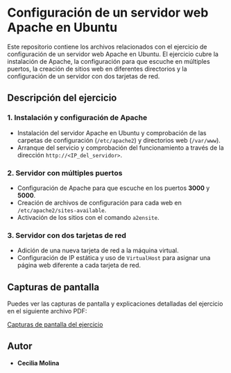 # Configuración de un servidor web Apache en Ubuntu

Este repositorio contiene los archivos relacionados con el ejercicio de configuración de un servidor web Apache en Ubuntu. El ejercicio cubre la instalación de Apache, la configuración para que escuche en múltiples puertos, la creación de sitios web en diferentes directorios y la configuración de un servidor con dos tarjetas de red.

## Descripción del ejercicio

### 1. **Instalación y configuración de Apache**
- Instalación del servidor Apache en Ubuntu y comprobación de las carpetas de configuración (`/etc/apache2`) y directorios web (`/var/www`).
- Arranque del servicio y comprobación del funcionamiento a través de la dirección `http://<IP_del_servidor>`.

### 2. **Servidor con múltiples puertos**
- Configuración de Apache para que escuche en los puertos **3000** y **5000**.
- Creación de archivos de configuración para cada web en `/etc/apache2/sites-available`.
- Activación de los sitios con el comando `a2ensite`.

### 3. **Servidor con dos tarjetas de red**
- Adición de una nueva tarjeta de red a la máquina virtual.
- Configuración de IP estática y uso de `VirtualHost` para asignar una página web diferente a cada tarjeta de red.

## Capturas de pantalla
Puedes ver las capturas de pantalla y explicaciones detalladas del ejercicio en el siguiente archivo PDF:

[Capturas de pantalla del ejercicio](Cecilia_Molina_Servidor_Apache_Ubuntu.pdf)

## Autor
- **Cecilia Molina**
